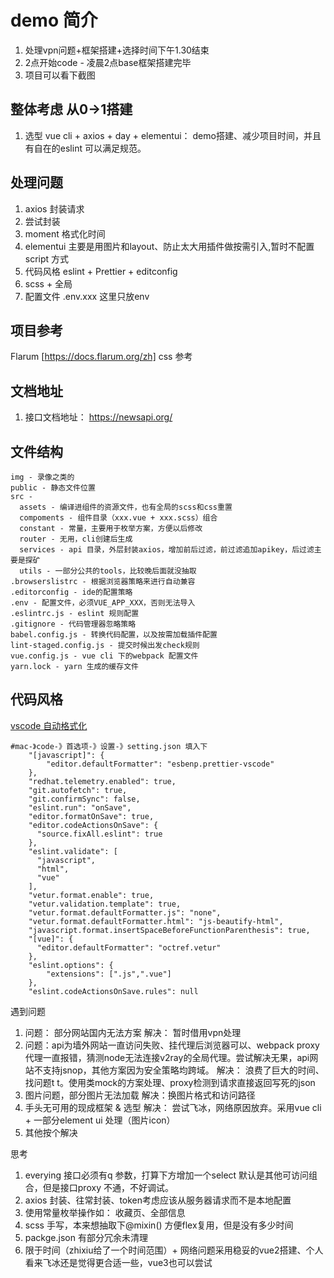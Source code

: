 # demo 简介
1. 处理vpn问题+框架搭建+选择时间下午1.30结束
2. 2点开始code - 凌晨2点base框架搭建完毕
3. 项目可以看下截图

## 整体考虑 从0->1搭建
1. 选型 vue cli + axios + day + elementui： demo搭建、减少项目时间，并且有自在的eslint 可以满足规范。
## 处理问题
1. axios 封装请求
2. 尝试封装
3. moment 格式化时间
4. elementui 主要是用图片和layout、防止太大用插件做按需引入,暂时不配置script 方式
5. 代码风格 eslint + Prettier + editconfig
6. scss + 全局
7. 配置文件 .env.xxx 这里只放env


## 项目参考
Flarum [https://docs.flarum.org/zh] css 参考

## 文档地址
1. 接口文档地址： https://newsapi.org/

## 文件结构
```
img - 录像之类的
public - 静态文件位置
src -
  assets - 编译进组件的资源文件，也有全局的scss和css重置
  compoments - 组件目录（xxx.vue + xxx.scss）组合
  constant - 常量，主要用于枚举方案，方便以后修改
  router - 无用，cli创建后生成
  services - api 目录，外层封装axios，增加前后过滤，前过滤追加apikey，后过滤主要是探矿
  utils - 一部分公共的tools，比较晚后面就没抽取
.browserslistrc - 根据浏览器策略来进行自动兼容
.editorconfig - ide的配置策略
.env - 配置文件，必须VUE_APP_XXX，否则无法导入
.eslintrc.js - eslint 规则配置
.gitignore - 代码管理器忽略策略
babel.config.js - 转换代码配置，以及按需加载插件配置
lint-staged.config.js - 提交时候出发check规则
vue.config.js - vue cli 下的webpack 配置文件
yarn.lock - yarn 生成的缓存文件
```

## 代码风格
[vscode 自动格式化](https://www.freesion.com/article/8527264381/)
```
#mac-》code-》首选项-》设置-》setting.json 填入下
    "[javascript]": {
        "editor.defaultFormatter": "esbenp.prettier-vscode"
    },
    "redhat.telemetry.enabled": true,
    "git.autofetch": true,
    "git.confirmSync": false,
    "eslint.run": "onSave",
    "editor.formatOnSave": true,
    "editor.codeActionsOnSave": {
      "source.fixAll.eslint": true
    },
    "eslint.validate": [
      "javascript",
      "html",
      "vue"
    ],
    "vetur.format.enable": true,
    "vetur.validation.template": true,
    "vetur.format.defaultFormatter.js": "none",
    "vetur.format.defaultFormatter.html": "js-beautify-html",
    "javascript.format.insertSpaceBeforeFunctionParenthesis": true,
    "[vue]": {
      "editor.defaultFormatter": "octref.vetur"
    },
    "eslint.options": {
	    "extensions": [".js",".vue"]
    },
    "eslint.codeActionsOnSave.rules": null
```

遇到问题
1. 问题： 部分网站国内无法方案
解决： 暂时借用vpn处理
2. 问题：api为墙外网站一直访问失败、挂代理后浏览器可以、webpack proxy代理一直报错，猜测node无法连接v2ray的全局代理。尝试解决无果，api网站不支持jsnop，其他方案因为安全策略均跨域。
解决： 浪费了巨大的时间、找问题t t。使用类mock的方案处理、proxy检测到请求直接返回写死的json
3. 图片问题，部分图片无法加载
解决：换图片格式和访问路径
4. 手头无可用的现成框架 & 选型
解决： 尝试飞冰，网络原因放弃。采用vue cli + 一部分element ui 处理（图片icon）
5. 其他按个解决

思考
1. everying 接口必须有q 参数，打算下方增加一个select 默认是其他可访问组合，但是接口proxy 不通，不好调试。
2. axios 封装、往常封装、token考虑应该从服务器请求而不是本地配置
3. 使用常量枚举操作如： 收藏页、全部信息
4. scss 手写，本来想抽取下@mixin() 方便flex复用，但是没有多少时间
5. packge.json 有部分冗余未清理
6. 限于时间（zhixiu给了一个时间范围）+ 网络问题采用稳妥的vue2搭建、个人看来飞冰还是觉得更合适一些，vue3也可以尝试
